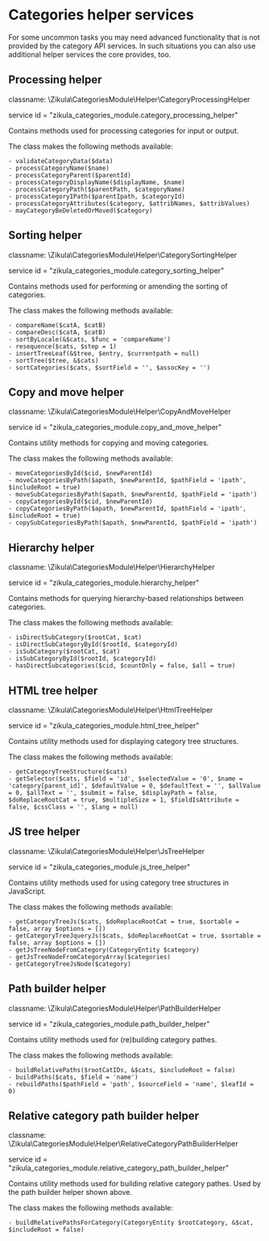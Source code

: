 Categories helper services
==========================

For some uncommon tasks you may need advanced functionality that is not provided by the category API services. In such situations you can also use additional helper services the core provides, too.

Processing helper
-----------------

classname: \Zikula\CategoriesModule\Helper\CategoryProcessingHelper

service id = "zikula_categories_module.category_processing_helper"

Contains methods used for processing categories for input or output.

The class makes the following methods available:

    - validateCategoryData($data)
    - processCategoryName($name)
    - processCategoryParent($parentId)
    - processCategoryDisplayName($displayName, $name)
    - processCategoryPath($parentPath, $categoryName)
    - processCategoryIPath($parentIpath, $categoryId)
    - processCategoryAttributes($category, $attribNames, $attribValues)
    - mayCategoryBeDeletedOrMoved($category)

Sorting helper
--------------

classname: \Zikula\CategoriesModule\Helper\CategorySortingHelper

service id = "zikula_categories_module.category_sorting_helper"

Contains methods used for performing or amending the sorting of categories.

The class makes the following methods available:

    - compareName($catA, $catB)
    - compareDesc($catA, $catB)
    - sortByLocale(&$cats, $func = 'compareName')
    - resequence($cats, $step = 1)
    - insertTreeLeaf(&$tree, $entry, $currentpath = null)
    - sortTree($tree, &$cats)
    - sortCategories($cats, $sortField = '', $assocKey = '')

Copy and move helper
--------------------

classname: \Zikula\CategoriesModule\Helper\CopyAndMoveHelper

service id = "zikula_categories_module.copy_and_move_helper"

Contains utility methods for copying and moving categories.

The class makes the following methods available:

    - moveCategoriesById($cid, $newParentId)
    - moveCategoriesByPath($apath, $newParentId, $pathField = 'ipath', $includeRoot = true)
    - moveSubCategoriesByPath($apath, $newParentId, $pathField = 'ipath')
    - copyCategoriesById($cid, $newParentId)
    - copyCategoriesByPath($apath, $newParentId, $pathField = 'ipath', $includeRoot = true)
    - copySubCategoriesByPath($apath, $newParentId, $pathField = 'ipath')

Hierarchy helper
----------------

classname: \Zikula\CategoriesModule\Helper\HierarchyHelper

service id = "zikula_categories_module.hierarchy_helper"

Contains methods for querying hierarchy-based relationships between categories.

The class makes the following methods available:

    - isDirectSubCategory($rootCat, $cat)
    - isDirectSubCategoryById($rootId, $categoryId)
    - isSubCategory($rootCat, $cat)
    - isSubCategoryById($rootId, $categoryId)
    - hasDirectSubcategories($cid, $countOnly = false, $all = true)

HTML tree helper
----------------

classname: \Zikula\CategoriesModule\Helper\HtmlTreeHelper

service id = "zikula_categories_module.html_tree_helper"

Contains utility methods used for displaying category tree structures.

The class makes the following methods available:

    - getCategoryTreeStructure($cats)
    - getSelector($cats, $field = 'id', $selectedValue = '0', $name = 'category[parent_id]', $defaultValue = 0, $defaultText = '', $allValue = 0, $allText = '', $submit = false, $displayPath = false, $doReplaceRootCat = true, $multipleSize = 1, $fieldIsAttribute = false, $cssClass = '', $lang = null)

JS tree helper
--------------

classname: \Zikula\CategoriesModule\Helper\JsTreeHelper

service id = "zikula_categories_module.js_tree_helper"

Contains utility methods used for using category tree structures in JavaScript.

The class makes the following methods available:

    - getCategoryTreeJs($cats, $doReplaceRootCat = true, $sortable = false, array $options = [])
    - getCategoryTreeJqueryJs($cats, $doReplaceRootCat = true, $sortable = false, array $options = [])
    - getJsTreeNodeFromCategory(CategoryEntity $category)
    - getJsTreeNodeFromCategoryArray($categories)
    - getCategoryTreeJsNode($category)

Path builder helper
-------------------

classname: \Zikula\CategoriesModule\Helper\PathBuilderHelper

service id = "zikula_categories_module.path_builder_helper"

Contains utility methods used for (re)building category pathes.

The class makes the following methods available:

    - buildRelativePaths($rootCatIDs, &$cats, $includeRoot = false)
    - buildPaths($cats, $field = 'name')
    - rebuildPaths($pathField = 'path', $sourceField = 'name', $leafId = 0)

Relative category path builder helper
-------------------------------------

classname: \Zikula\CategoriesModule\Helper\RelativeCategoryPathBuilderHelper

service id = "zikula_categories_module.relative_category_path_builder_helper"

Contains utility methods used for building relative category pathes.
Used by the path builder helper shown above.

The class makes the following methods available:

    - buildRelativePathsForCategory(CategoryEntity $rootCategory, &$cat, $includeRoot = false)
